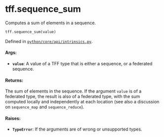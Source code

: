 <div itemscope itemtype="http://developers.google.com/ReferenceObject">
<meta itemprop="name" content="tff.sequence_sum" />
<meta itemprop="path" content="Stable" />
</div>

# tff.sequence_sum

Computes a sum of elements in a sequence.

```python
tff.sequence_sum(value)
```

Defined in
[`python/core/api/intrinsics.py`](http://github.com/tensorflow/federated/tree/master/tensorflow_federated/python/core/api/intrinsics.py).

<!-- Placeholder for "Used in" -->

#### Args:

*   <b>`value`</b>: A value of a TFF type that is either a sequence, or a
    federated sequence.

#### Returns:

The sum of elements in the sequence. If the argument `value` is of a federated
type, the result is also of a federated type, with the sum computed locally and
independently at each location (see also a discussion on `sequence_map` and
`sequence_reduce`).

#### Raises:

*   <b>`TypeError`</b>: If the arguments are of wrong or unsupported types.
